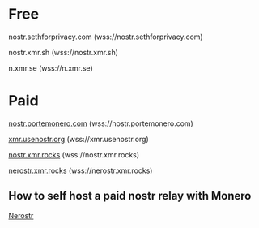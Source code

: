 # Free
nostr.sethforprivacy.com (wss://nostr.sethforprivacy.com)

nostr.xmr.sh (wss://nostr.xmr.sh)

n.xmr.se (wss://n.xmr.se)

# Paid
[nostr.portemonero.com](https://nostr.portemonero.com) (wss://nostr.portemonero.com)

[xmr.usenostr.org](https://xmr.usenostr.org) (wss://xmr.usenostr.org)

[nostr.xmr.rocks](https://nostr.xmr.rocks) (wss://nostr.xmr.rocks)

[nerostr.xmr.rocks](https://nerostr.xmr.rocks) (wss://nerostr.xmr.rocks)

## How to self host a paid nostr relay with Monero
[Nerostr](https://codeberg.org/pluja/nerostr)
